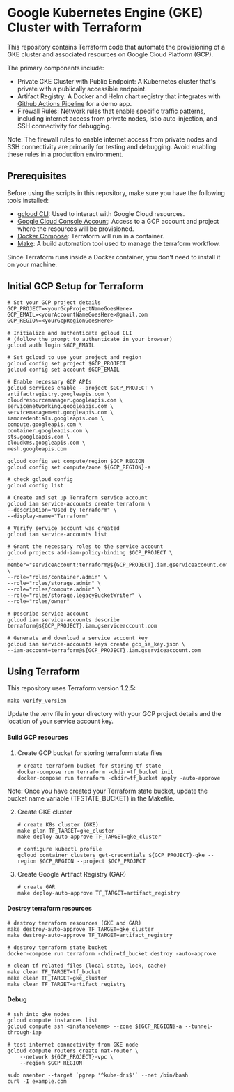 # Google Kubernetes Engine (GKE) Cluster with Terraform

This repository contains Terraform code that automate the provisioning of a GKE cluster and associated resources on Google Cloud Platform (GCP).

The primary components include:
* Private GKE Cluster with Public Endpoint: A Kubernetes cluster that's private with a publically accessible endpoint.
* Artifact Registry: A Docker and Helm chart registry that integrates with [Github Actions Pipeline](https://github.com/andreistefanciprian/go-demo-app) for a demo app.
* Firewall Rules: Network rules that enable specific traffic patterns, including internet access from private nodes, Istio auto-injection, and SSH connectivity for debugging.

Note: The firewall rules to enable internet access from private nodes and SSH connectivity are primarily for testing and debugging. Avoid enabling these rules in a production environment.

## Prerequisites

Before using the scripts in this repository, make sure you have the following tools installed:

* [gcloud CLI](https://cloud.google.com/sdk/docs/install): Used to interact with Google Cloud resources.
* [Google Cloud Console Account](https://console.cloud.google.com/): Access to a GCP account and project where the resources will be provisioned.
* [Docker Compose](https://docs.docker.com/compose/install/other/): Terraform will run in a container.
* [Make](https://formulae.brew.sh/formula/make): A build automation tool used to manage the terraform workflow.

Since Terraform runs inside a Docker container, you don't need to install it on your machine.

## Initial GCP Setup for Terraform

    # Set your GCP project details
    GCP_PROJECT=<yourGcpProjectNameGoesHere>
    GCP_EMAIL=<yourAccountNameGoesHere>@gmail.com
    GCP_REGION=<yourGcpRegionGoesHere>

    # Initialize and authenticate gcloud CLI
    # (follow the prompt to authenticate in your browser)
    gcloud auth login $GCP_EMAIL

    # Set gcloud to use your project and region
    gcloud config set project $GCP_PROJECT
    gcloud config set account $GCP_EMAIL

    # Enable necessary GCP APIs
    gcloud services enable --project $GCP_PROJECT \
    artifactregistry.googleapis.com \
    cloudresourcemanager.googleapis.com \
    servicenetworking.googleapis.com \
    servicemanagement.googleapis.com \
    iamcredentials.googleapis.com \
    compute.googleapis.com \
    container.googleapis.com \
    sts.googleapis.com \
    cloudkms.googleapis.com \
    mesh.googleapis.com

    gcloud config set compute/region $GCP_REGION
    gcloud config set compute/zone ${GCP_REGION}-a

    # check gcloud config
    gcloud config list

    # Create and set up Terraform service account
    gcloud iam service-accounts create terraform \
    --description="Used by Terraform" \
    --display-name="Terraform"

    # Verify service account was created
    gcloud iam service-accounts list

    # Grant the necessary roles to the service account
    gcloud projects add-iam-policy-binding $GCP_PROJECT \
    --member="serviceAccount:terraform@${GCP_PROJECT}.iam.gserviceaccount.com" \
    --role="roles/container.admin" \
    --role="roles/storage.admin" \
    --role="roles/compute.admin" \
    --role="roles/storage.legacyBucketWriter" \
    --role="roles/owner"

    # Describe service account
    gcloud iam service-accounts describe terraform@${GCP_PROJECT}.iam.gserviceaccount.com

    # Generate and download a service account key
    gcloud iam service-accounts keys create gcp_sa_key.json \
    --iam-account=terraform@${GCP_PROJECT}.iam.gserviceaccount.com

## Using Terraform

This repository uses Terraform version 1.2.5:

    make verify_version

Update the .env file in your directory with your GCP project details and the location of your service account key. 

#### Build GCP resources

1. Create GCP bucket for storing terraform state files
    ```
    # create terraform bucket for storing tf state
    docker-compose run terraform -chdir=tf_bucket init
    docker-compose run terraform -chdir=tf_bucket apply -auto-approve
    ```
Note: Once you have created your Terraform state bucket, update the bucket name variable (TFSTATE_BUCKET) in the Makefile.

2.  Create GKE cluster
    ```
    # create K8s cluster (GKE)
    make plan TF_TARGET=gke_cluster
    make deploy-auto-approve TF_TARGET=gke_cluster

    # configure kubectl profile
    gcloud container clusters get-credentials ${GCP_PROJECT}-gke --region $GCP_REGION --project $GCP_PROJECT
    ```

3. Create Google Artifact Registry (GAR)
    ```
    # create GAR
    make deploy-auto-approve TF_TARGET=artifact_registry
    ```
    
#### Destroy terraform resources

    # destroy terraform resources (GKE and GAR)
    make destroy-auto-approve TF_TARGET=gke_cluster
    make destroy-auto-approve TF_TARGET=artifact_registry

    # destroy terraform state bucket
    docker-compose run terraform -chdir=tf_bucket destroy -auto-approve

    # clean tf related files (local state, lock, cache)
    make clean TF_TARGET=tf_bucket
    make clean TF_TARGET=gke_cluster
    make clean TF_TARGET=artifact_registry

#### Debug

    # ssh into gke nodes
    gcloud compute instances list
    gcloud compute ssh <instanceName> --zone ${GCP_REGION}-a --tunnel-through-iap

    # test internet connectivity from GKE node
    gcloud compute routers create nat-router \
        --network ${GCP_PROJECT}-vpc \
        --region $GCP_REGION

    sudo nsenter --target `pgrep '^kube-dns$'` --net /bin/bash
    curl -I example.com
